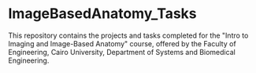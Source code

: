 # ImageBasedAnatomy_Tasks
This repository contains the projects and tasks completed for the "Intro to Imaging and Image-Based Anatomy" course, offered by the Faculty of Engineering, Cairo University, Department of  Systems and Biomedical Engineering.

